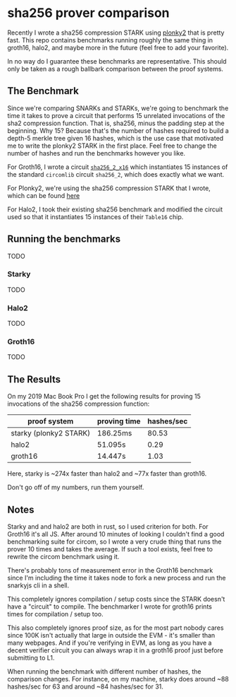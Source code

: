 # sha256 prover comparison

Recently I wrote a sha256 compression STARK using [plonky2](https://github.com/mir-protocol/plonky2) that is pretty fast. This repo contains benchmarks running roughly the same thing in groth16, halo2, and maybe more in the future (feel free to add your favorite).

In no way do I guarantee these benchmarks are representative. This should only be taken as a rough ballbark comparison between the proof systems.

## The Benchmark

Since we're comparing SNARKs and STARKs, we're going to benchmark the time it takes to prove a circuit that performs 15 unrelated invocations of the sha2 compression function. That is, sha256, minus the padding step at the beginning. Why 15? Because that's the number of hashes required to build a depth-5 merkle tree given 16 hashes, which is the use case that motivated me to write the plonky2 STARK in the first place. Feel free to change the number of hashes and run the benchmarks however you like.

For Groth16, I wrote a circuit [`sha256_2_x16`](todo) which instantiates 15 instances of the standard `circomlib` circuit `sha256_2`, which does exactly what we want.

For Plonky2, we're using the sha256 compression STARK that I wrote, which can be found [here](https://github.com/proxima-one/plonky2/tree/merkle-stark/merkle-stark/src/sha256_stark)

For Halo2, I took their existing sha256 benchmark and modified the circuit used so that it instantiates 15 instances of their `Table16` chip.

## Running the benchmarks

TODO

### Starky

TODO

### Halo2

TODO

### Groth16

TODO

## The Results

On my 2019 Mac Book Pro I get the following results for proving 15 invocations of the sha256 compression function:

| proof system           | proving time | hashes/sec |
|------------------------|--------------|------------|
| starky (plonky2 STARK) | 186.25ms     | 80.53      |
| halo2                  | 51.095s      | 0.29       |
| groth16                | 14.447s      | 1.03       |

Here, starky is ~274x faster than halo2 and ~77x faster than groth16.

Don't go off of my numbers, run them yourself.

## Notes

Starky and and halo2 are both in rust, so I used criterion for both. For Groth16 it's all JS. After around 10 minutes of looking I couldn't find a good benchmarking suite for circom, so I wrote a very crude thing that runs the prover 10 times and takes the average. If such a tool exists, feel free to rewrite the circom benchmark using it.

There's probably tons of measurement error in the Groth16 benchmark since I'm including the time it takes node to fork a new process and run the snarkyjs cli in a shell.

This completely ignores compilation / setup costs since the STARK doesn't have a "circuit" to compile. The benchmarker I wrote for groth16 prints times for compilation / setup too.

This also completely ignores proof size, as for the most part nobody cares since 100K isn't actually that large in outside the EVM - it's smaller than many webpages. And if you're verifying in EVM, as long as you have a decent verifier circuit you can always wrap it in a groth16 proof just before submitting to L1.

When running the benchmark with different number of hashes, the comparison changes. For instance, on my machine, starky does around ~88 hashes/sec for 63 and around ~84 hashes/sec for 31.
